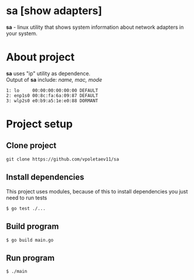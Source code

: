 # sa [show adapters]

**sa** - linux utility that shows system information about network adapters in your system.

# About project
**sa** uses "ip" utility as dependence.<br />
Output of **sa** include: *name, mac, mode*
```shell
1: lo     00:00:00:00:00:00 DEFAULT
2: enp1s0 00:8c:fa:6a:09:87 DEFAULT
3: wlp2s0 e0:b9:a5:1e:e0:88 DORMANT
```
# Project setup
## Clone project
```shell
git clone https://github.com/vpoletaev11/sa
```
## Install dependencies
This project uses modules, because of this to install dependencies you just need to run tests
```shell
$ go test ./...
```
## Build program
```shell
$ go build main.go
```
## Run program
```shell
$ ./main
```